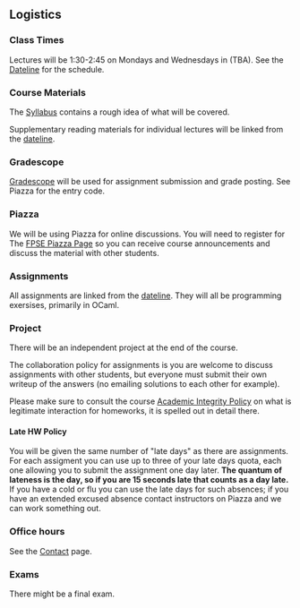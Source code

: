 ## Logistics

### Class Times

Lectures will be 1:30-2:45 on Mondays and Wednesdays in (TBA). See the [Dateline](dateline.html) for the schedule.

### Course Materials

The [Syllabus](syllabus.html) contains a rough idea of what will be covered.

Supplementary reading materials for individual lectures will be linked from the [dateline](dateline.html).

### Gradescope

[Gradescope](https://gradescope.com) will be used for assignment submission and grade posting. See Piazza for the entry code.

### Piazza

We will be using Piazza for online discussions. You will need to register for The [FPSE Piazza Page](https://piazza.com/) so you can receive course announcements and discuss the material with other students.

### Assignments

All assignments are linked from the [dateline](dateline.html). They will all be programming exersises, primarily in OCaml.

### Project

There will be an independent project at the end of the course.

The collaboration policy for assignments is you are welcome to discuss assignments with other students, but everyone must submit their own writeup of the answers (no emailing solutions to each other for example).

Please make sure to consult the course [Academic Integrity Policy](integrity.html) on what is legitimate interaction for homeworks, it is spelled out in detail there.

#### Late HW Policy

You will be given the same number of "late days" as there are assignments. For each assigment you can use up to three of your late days quota, each one allowing you to submit the assignment one day later. **The quantum of lateness is the day, so if you are 15 seconds late that counts as a day late.** If you have a cold or flu you can use the late days for such absences; if you have an extended excused absence contact instructors on Piazza and we can work something out.

### Office hours

See the [Contact](contact.html) page.

### Exams

There might be a final exam.



